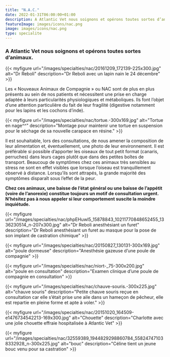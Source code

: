 ```yaml
---
title: "N.A.C."
date: 2022-01-31T06:00:00+01:00
description: A Atlantic Vet nous soignons et opérons toutes sortes d’animaux.
featureImage: images/icons/nac.png
image: images/icons/nac.png
type: specialite
---
```


### A Atlantic Vet nous soignons et opérons toutes sortes d’animaux.


{{< myfigure 
    url="/images/specialties/nac/20161209_172139-225x300.jpg"
    alt="Dr Reboli"
    description="Dr Reboli avec un lapin nain le 24 décembre" >}}


Les « Nouveaux Animaux de Compagnie » ou NAC sont de plus en plus présents au sein de nos patients et nécessitent une prise en charge adaptée à leurs particularités physiologiques et métaboliques. Ils font l’objet d’une attention particulière du fait de leur fragilité (digestive notamment pour les lapins et les cochons d’inde).

{{< myfigure 
    url="/images/specialties/nac/tortue.-300x169.jpg"
    alt="Tortue en nage^^"
    description="Montage pour maintenir une tortue en suspension pour le séchage de sa nouvelle carapace  en résine." >}}

Il est souhaitable, lors des consultations, de nous amener la composition de leur alimentation et, éventuellement, une photo de leur environnement. Il est préférable si possible d’apporter les oiseaux de tout petit format (canaris, perruches) dans leurs cages plutôt que dans des petites boîtes de transport. Beaucoup de symptômes chez ces animaux très sensibles au stress ne sont en effet visibles que lorsque l’oiseau est tranquillement observé à distance. Lorsqu’ils sont attrapés, la grande majorité des symptômes disparaît sous l’effet de la peur.

**Chez ces animaux, une baisse de l’état général ou une baisse de l’appétit (voire de l’anorexie) constitue toujours un motif de consultation urgent. N’hésitez pas à nous appeler si leur comportement suscite la moindre inquiétude.**

{{< myfigure 
    url="/images/specialties/nac/phpEHuwl5_15878843_10211770848652455_1336230514_n-207x300.jpg"
    alt="Dr Reboli anesthésiant un furet"
    description="Dr Reboli anesthésiant un furet au masque pour la pose de son implant de castration chimique" >}}

{{< myfigure 
    url="/images/specialties/nac/20150827_130131-300x169.jpg"
    alt="poule dormeuse"
    description="Anesthésie gazeuse d’une poule de compagnie" >}}

{{< myfigure 
    url="/images/specialties/nac/niort-_75-300x200.jpg"
    alt="poule en consultation"
    description="Examen clinique d’une poule de compagnie en consultation" >}}

{{< myfigure 
    url="/images/specialties/nac/chauve-souris.-300x225.jpg"
    alt="chauve souris"
    description="Petite chauve souris reçue en consultation car elle s’était prise une aile dans un hameçon de pêcheur, elle est repartie en pleine forme et apte à voler." >}}

{{< myfigure 
    url="/images/specialties/nac/20151020_164509-e1476734542213-169x300.jpg"
    alt="Chouette"
    description="Charlotte avec une jolie chouette effraie hospitalisée à Atlantic Vet" >}}

{{< myfigure 
    url="/images/specialties/nac/32559389_1944829298860784_558247471038332928_n-300x225.jpg"
    alt="bouc"
    description="Céline tient un jeune bouc venu pour sa castration" >}}
    
    
